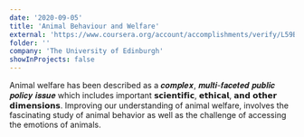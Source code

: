 ```yaml
---
date: '2020-09-05'
title: 'Animal Behaviour and Welfare'
external: 'https://www.coursera.org/account/accomplishments/verify/L59BNYA2QU4B'
folder: ''
company: 'The University of Edinburgh'
showInProjects: false
---
```


Animal welfare has been described as a 𝒄𝒐𝒎𝒑𝒍𝒆𝒙, 𝒎𝒖𝒍𝒕𝒊-𝒇𝒂𝒄𝒆𝒕𝒆𝒅 𝒑𝒖𝒃𝒍𝒊𝒄 𝒑𝒐𝒍𝒊𝒄𝒚 𝒊𝒔𝒔𝒖𝒆 which includes important 𝘀𝗰𝗶𝗲𝗻𝘁𝗶𝗳𝗶𝗰, 𝗲𝘁𝗵𝗶𝗰𝗮𝗹, 𝗮𝗻𝗱 𝗼𝘁𝗵𝗲𝗿 𝗱𝗶𝗺𝗲𝗻𝘀𝗶𝗼𝗻𝘀. Improving our understanding of animal welfare, involves the fascinating study of animal behavior as well as the challenge of accessing the emotions of animals.
